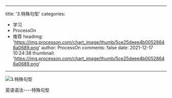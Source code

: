 
---
title: '3.特殊句型'
categories: 
 - 学习
 - ProcessOn
 - 推荐
headimg: 'https://img.processon.com/chart_image/thumb/5ce25deee4b00528648a0689.png'
author: ProcessOn
comments: false
date: 2021-12-17 10:24:38
thumbnail: 'https://img.processon.com/chart_image/thumb/5ce25deee4b00528648a0689.png'
---

<div>   
<img class="thumb" alt="3.特殊句型" src="https://img.processon.com/chart_image/thumb/5ce25deee4b00528648a0689.png" referrerpolicy="no-referrer">
<p>英语语法----特殊句型</p>  
</div>
            